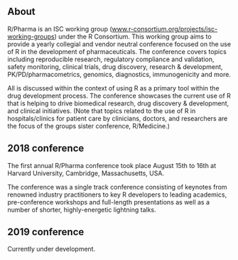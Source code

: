 ## About

R/Pharma is an ISC working group (www.r-consortium.org/projects/isc-working-groups) under the R Consortium. This working group aims to provide a yearly collegial and vendor neutral conference focused on the use of R in the development of pharmaceuticals. The conference covers topics including reproducible research, regulatory compliance and validation, safety monitoring, clinical trials, drug discovery, research & development, PK/PD/pharmacometrics, genomics, diagnostics, immunogenicity and more. 

All is discussed within the context of using R as a primary tool within the drug development process. The conference showcases the current use of R that is helping to drive biomedical research, drug discovery & development, and clinical initiatives. (Note that topics related to the use of R in hospitals/clinics for patient care by clinicians, doctors, and researchers are the focus of the groups sister conference, R/Medicine.)

## 2018 conference

The first annual R/Pharma conference took place August 15th to 16th at Harvard University, Cambridge, Massachusetts, USA.

The conference was a single track conference consisting of keynotes from renowned industry practitioners to key R developers to leading academics, pre-conference workshops and full-length presentations as well as a number of shorter, highly-energetic lightning talks.

## 2019 conference

Currently under development.
